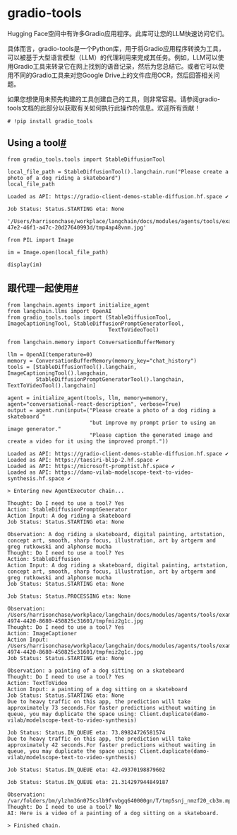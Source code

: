gradio-tools
===============

Hugging Face空间中有许多Gradio应用程序。此库可让您的LLM快速访问它们。

具体而言，gradio-tools是一个Python库，用于将Gradio应用程序转换为工具，可以被基于大型语言模型（LLM）的代理利用来完成其任务。例如，LLM可以使用Gradio工具来转录它在网上找到的语音记录，然后为您总结它。或者它可以使用不同的Gradio工具来对您Google Drive上的文件应用OCR，然后回答相关问题。

如果您想使用未预先构建的工具创建自己的工具，则非常容易。请参阅gradio-tools文档的此部分以获取有关如何执行此操作的信息。欢迎所有贡献！

```
# !pip install gradio_tools

```

Using a tool[#](#using-a-tool "Permalink to this headline")
-----------------------------------------------------------

```
from gradio_tools.tools import StableDiffusionTool

```

```
local_file_path = StableDiffusionTool().langchain.run("Please create a photo of a dog riding a skateboard")
local_file_path

```

```
Loaded as API: https://gradio-client-demos-stable-diffusion.hf.space ✔

Job Status: Status.STARTING eta: None

```

```
'/Users/harrisonchase/workplace/langchain/docs/modules/agents/tools/examples/b61c1dd9-47e2-46f1-a47c-20d27640993d/tmp4ap48vnm.jpg'

```

```
from PIL import Image

```

```
im = Image.open(local_file_path)

```

```
display(im)

```



跟代理一起使用[#](#using-within-an-agent "Permalink to this headline")
-----------------------------------------------------------------------------

```
from langchain.agents import initialize_agent
from langchain.llms import OpenAI
from gradio_tools.tools import (StableDiffusionTool, ImageCaptioningTool, StableDiffusionPromptGeneratorTool,
                                TextToVideoTool)

from langchain.memory import ConversationBufferMemory

llm = OpenAI(temperature=0)
memory = ConversationBufferMemory(memory_key="chat_history")
tools = [StableDiffusionTool().langchain, ImageCaptioningTool().langchain,
         StableDiffusionPromptGeneratorTool().langchain, TextToVideoTool().langchain]

agent = initialize_agent(tools, llm, memory=memory, agent="conversational-react-description", verbose=True)
output = agent.run(input=("Please create a photo of a dog riding a skateboard "
                          "but improve my prompt prior to using an image generator."
                          "Please caption the generated image and create a video for it using the improved prompt."))

```

```
Loaded as API: https://gradio-client-demos-stable-diffusion.hf.space ✔
Loaded as API: https://taesiri-blip-2.hf.space ✔
Loaded as API: https://microsoft-promptist.hf.space ✔
Loaded as API: https://damo-vilab-modelscope-text-to-video-synthesis.hf.space ✔

> Entering new AgentExecutor chain...

Thought: Do I need to use a tool? Yes
Action: StableDiffusionPromptGenerator
Action Input: A dog riding a skateboard
Job Status: Status.STARTING eta: None

Observation: A dog riding a skateboard, digital painting, artstation, concept art, smooth, sharp focus, illustration, art by artgerm and greg rutkowski and alphonse mucha
Thought: Do I need to use a tool? Yes
Action: StableDiffusion
Action Input: A dog riding a skateboard, digital painting, artstation, concept art, smooth, sharp focus, illustration, art by artgerm and greg rutkowski and alphonse mucha
Job Status: Status.STARTING eta: None

Job Status: Status.PROCESSING eta: None

Observation: /Users/harrisonchase/workplace/langchain/docs/modules/agents/tools/examples/2e280ce4-4974-4420-8680-450825c31601/tmpfmiz2g1c.jpg
Thought: Do I need to use a tool? Yes
Action: ImageCaptioner
Action Input: /Users/harrisonchase/workplace/langchain/docs/modules/agents/tools/examples/2e280ce4-4974-4420-8680-450825c31601/tmpfmiz2g1c.jpg
Job Status: Status.STARTING eta: None

Observation: a painting of a dog sitting on a skateboard
Thought: Do I need to use a tool? Yes
Action: TextToVideo
Action Input: a painting of a dog sitting on a skateboard
Job Status: Status.STARTING eta: None
Due to heavy traffic on this app, the prediction will take approximately 73 seconds.For faster predictions without waiting in queue, you may duplicate the space using: Client.duplicate(damo-vilab/modelscope-text-to-video-synthesis)

Job Status: Status.IN_QUEUE eta: 73.89824726581574
Due to heavy traffic on this app, the prediction will take approximately 42 seconds.For faster predictions without waiting in queue, you may duplicate the space using: Client.duplicate(damo-vilab/modelscope-text-to-video-synthesis)

Job Status: Status.IN_QUEUE eta: 42.49370198879602

Job Status: Status.IN_QUEUE eta: 21.314297944849187

Observation: /var/folders/bm/ylzhm36n075cslb9fvvbgq640000gn/T/tmp5snj_nmzf20_cb3m.mp4
Thought: Do I need to use a tool? No
AI: Here is a video of a painting of a dog sitting on a skateboard.

> Finished chain.

```

